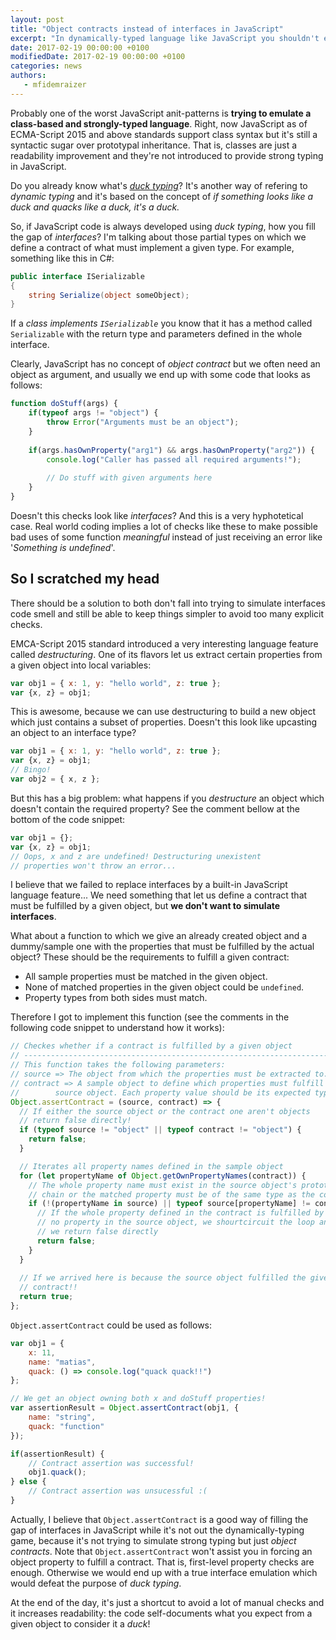 ```yaml
---
layout: post
title: "Object contracts instead of interfaces in JavaScript"
excerpt: "In dynamically-typed language like JavaScript you shouldn't expect interfaces. So what?"
date: 2017-02-19 00:00:00 +0100
modifiedDate: 2017-02-19 00:00:00 +0100
categories: news
authors: 
   - mfidemraizer
---
```


Probably one of the worst JavaScript anit-patterns is **trying to emulate a class-based and strongly-typed language**. Right, now JavaScript as of ECMA-Script 2015 and above standards support class syntax but it's still a syntactic sugar over prototypal inheritance. That is, classes are just a readability improvement and they're not introduced to provide strong typìng in JavaScript.

Do you already know what's [*duck typing*](https://en.wikipedia.org/wiki/Duck_typing)? It's another way of refering to *dynamic typing* and it's based on the concept of *if something looks like a duck and quacks like a duck, it's a duck.*

So, if JavaScript code is always developed using *duck typing*, how you fill the gap of *interfaces*? I'm talking about those partial types on which we define a contract of what must implement a given type. For example, something like this in C#:

```c#
public interface ISerializable
{
	string Serialize(object someObject);
}
```

If a *class implements `ISerializable`* you know that it has a method called `Serializable` with the return type and parameters defined in the whole interface.

Clearly, JavaScript has no concept of *object contract* but we often need an object as argument, and usually we end up with some code that looks as follows:

```javascript
function doStuff(args) {
	if(typeof args != "object") {
    	throw Error("Arguments must be an object");
    }
    
    if(args.hasOwnProperty("arg1") && args.hasOwnProperty("arg2")) {
    	console.log("Caller has passed all required arguments!");
        
        // Do stuff with given arguments here
    }
}
```

Doesn't this checks look like *interfaces*? And this is a very hyphotetical case. Real world coding implies a lot of checks like these to make possible bad uses of some function *meaningful* instead of just receiving an error like '*Something is undefined*'.

## So I scratched my head

There should be a solution to both don't fall into trying to simulate interfaces code smell and still be able to keep things simpler to avoid too many explicit checks.

EMCA-Script 2015 standard introduced a very interesting language feature called *destructuring*. One of its flavors let us extract certain properties from a given object into local variables:

```javascript
var obj1 = { x: 1, y: "hello world", z: true };
var {x, z} = obj1;
```

This is awesome, because we can use destructuring to build a new object which just contains a subset of properties. Doesn't this look like upcasting an object to an interface type?

```javascript
var obj1 = { x: 1, y: "hello world", z: true };
var {x, z} = obj1;
// Bingo!
var obj2 = { x, z };
```

But this has a big problem: what happens if you *destructure* an object which doesn't contain the required property? See the comment bellow at the bottom of the code snippet:

```javascript
var obj1 = {};
var {x, z} = obj1;
// Oops, x and z are undefined! Destructuring unexistent 
// properties won't throw an error...
```

I believe that we failed to replace interfaces by a built-in JavaScript language feature... We need something that let us define a contract that must be fulfilled by a given object, but **we don't want to simulate interfaces**.

What about a function to which we give an already created object and a dummy/sample one with the properties that must be fulfilled by the actual object? These should be the requirements to fulfill a given contract:

- All sample properties must be matched in the given object.
- None of matched properties in the given object could be `undefined`.
- Property types from both sides must match.

Therefore I got to implement this function (see the comments in the following code snippet to understand how it works):

```javascript
// Checkes whether if a contract is fulfilled by a given object
// -------------------------------------------------------------------------
// This function takes the following parameters:
// source => The object from which the properties must be extracted to.
// contract => A sample object to define which properties must fulfill the
// 		  source object. Each property value should be its expected type name.
Object.assertContract = (source, contract) => {
  // If either the source object or the contract one aren't objects
  // return false directly!
  if (typeof source != "object" || typeof contract != "object") {
    return false;
  }

  // Iterates all property names defined in the sample object 
  for (let propertyName of Object.getOwnPropertyNames(contract)) {
    // The whole property name must exist in the source object's prototype
    // chain or the matched property must be of the same type as the contract's one
    if (!(propertyName in source) || typeof source[propertyName] != contract[propertyName]) {
      // If the whole property defined in the contract is fulfilled by
      // no property in the source object, we shourtcircuit the loop and
      // we return false directly
      return false;
    }
  }
  
  // If we arrived here is because the source object fulfilled the given
  // contract!!
  return true;
};
```

`Object.assertContract` could be used as follows:

```javascript
var obj1 = {
	x: 11,
    name: "matias",
    quack: () => console.log("quack quack!!")
};

// We get an object owning both x and doStuff properties!
var assertionResult = Object.assertContract(obj1, {
	name: "string", 
    quack: "function"
});

if(assertionResult) {
	// Contract assertion was successful!
    obj1.quack();
} else {
	// Contract assertion was unsucessful :(
}
```

Actually, I believe that `Object.assertContract` is a good way of filling the gap of interfaces in JavaScript while it's not out the dynamically-typing game, because it's not trying to simulate strong typing but just *object contracts*. Note that `Object.assertContract` won't assist you in forcing an object property to fulfill a contract. That is, first-level property checks are enough. Otherwise we would end up with a true interface emulation which would defeat the purpose of *duck typing*.

At the end of the day, it's just a shortcut to avoid a lot of manual checks and it increases readability: the code self-documents what you expect from a given object to consider it a *duck*!